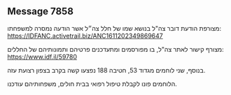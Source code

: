 ## Message 7858

מצורפת הודעת דובר צה"ל בנושא שמו של חלל צה״ל אשר הודעה נמסרה למשפחתו:
https://IDFANC.activetrail.biz/ANC1611202349869647

מצורף קישור לאתר צה"ל, בו מפורסמים ומתעדכנים פרטיהם ותמונותיהם של החללים: https://www.idf.il/59780

בנוסף, שני לוחמים מגדוד 53, חטיבה 188 נפצעו קשה בקרב בצפון רצועת עזה.

הלוחמים פונו לקבלת טיפול רפואי בבית חולים, משפחותיהם עודכנו.


